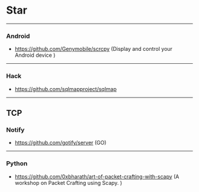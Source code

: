 # Star




----
### Android
- https://github.com/Genymobile/scrcpy (Display and control your Android device )

----
### Hack
- https://github.com/sqlmapproject/sqlmap

----
## TCP
### Notify
- https://github.com/gotify/server (GO)

----
### Python
- https://github.com/0xbharath/art-of-packet-crafting-with-scapy (A workshop on Packet Crafting using Scapy. )
